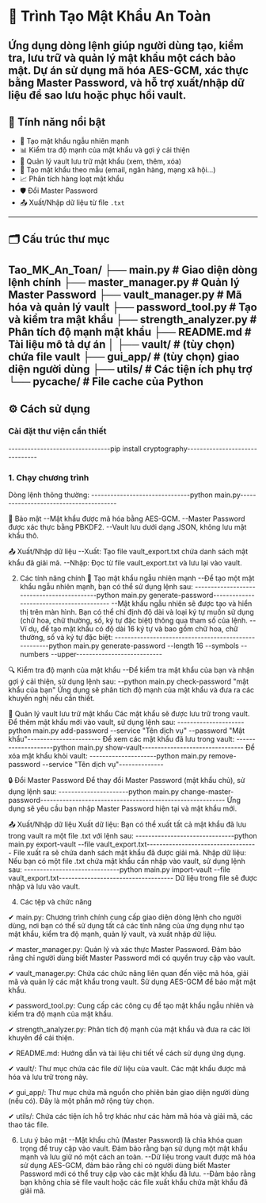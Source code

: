# 🔐 Trình Tạo Mật Khẩu An Toàn

Ứng dụng dòng lệnh giúp người dùng tạo, kiểm tra, lưu trữ và quản lý mật khẩu một cách bảo mật. Dự án sử dụng mã hóa AES-GCM, xác thực bằng Master Password, và hỗ trợ xuất/nhập dữ liệu để sao lưu hoặc phục hồi vault.
---
## 🧩 Tính năng nổi bật
- 🔐 Tạo mật khẩu ngẫu nhiên mạnh
- 📊 Kiểm tra độ mạnh của mật khẩu và gợi ý cải thiện
- 📁 Quản lý vault lưu trữ mật khẩu (xem, thêm, xóa)
- 🧩 Tạo mật khẩu theo mẫu (email, ngân hàng, mạng xã hội…)
- 📈 Phân tích hàng loạt mật khẩu
- 🛡 Đổi Master Password
- 📤 Xuất/Nhập dữ liệu từ file `.txt`

---

## 🗂 Cấu trúc thư mục
Tao_MK_An_Toan/
├── main.py                  # Giao diện dòng lệnh chính
├── master_manager.py        # Quản lý Master Password
├── vault_manager.py         # Mã hóa và quản lý vault
├── password_tool.py         # Tạo và kiểm tra mật khẩu
├── strength_analyzer.py     # Phân tích độ mạnh mật khẩu
├── README.md                # Tài liệu mô tả dự án
│
├── vault/                   # (tùy chọn) chứa file vault
├── gui_app/                 # (tùy chọn) giao diện người dùng
├── utils/                   # Các tiện ích phụ trợ
└── __pycache__/             # File cache của Python
---

## ⚙️ Cách sử dụng

###  Cài đặt thư viện cần thiết
--------------------------------pip install cryptography-------------------------------

### 1. Chạy chương trình
Dòng lệnh thông thường:
-------------------------------python main.py---------------------------------------

🔐 Bảo mật
--Mật khẩu được mã hóa bằng AES-GCM.
--Master Password được xác thực bằng PBKDF2.
--Vault lưu dưới dạng JSON, không lưu mật khẩu thô.

📤 Xuất/Nhập dữ liệu
--Xuất: Tạo file vault_export.txt chứa danh sách mật khẩu đã giải mã.
--Nhập: Đọc từ file vault_export.txt và lưu lại vào vault.

2. Các tính năng chính
🔑 Tạo mật khẩu ngẫu nhiên mạnh
--Để tạo một mật khẩu ngẫu nhiên mạnh, bạn có thể sử dụng lệnh sau:
-------------------------------------------python main.py generate-password-----------------------------------------
--Mật khẩu ngẫu nhiên sẽ được tạo và hiển thị trên màn hình. Bạn có thể chỉ định độ dài và loại ký tự muốn sử dụng (chữ hoa, chữ thường, số, ký tự đặc biệt) thông qua tham số của lệnh.
--Ví dụ, để tạo mật khẩu có độ dài 16 ký tự và bao gồm chữ hoa, chữ thường, số và ký tự đặc biệt:
-----------------------------------------------------python main.py generate-password --length 16 --symbols --numbers --upper---------------------------
   
🔍 Kiểm tra độ mạnh của mật khẩu
--Để kiểm tra mật khẩu của bạn và nhận gợi ý cải thiện, sử dụng lệnh sau:
--python main.py check-password "mật khẩu của bạn"
Ứng dụng sẽ phân tích độ mạnh của mật khẩu và đưa ra các khuyến nghị nếu cần thiết.


📁 Quản lý vault lưu trữ mật khẩu
Các mật khẩu sẽ được lưu trữ trong vault. Để thêm mật khẩu mới vào vault, sử dụng lệnh sau:
---------------------python main.py add-password --service "Tên dịch vụ" --password "Mật khẩu"-----------------------
Để xem các mật khẩu đã lưu trong vault: --------------------python main.py show-vault--------------------------------
Để xóa mật khẩu khỏi vault: ---------------------python main.py remove-password --service "Tên dịch vụ"--------------


🔒 Đổi Master Password
Để thay đổi Master Password (mật khẩu chủ), sử dụng lệnh sau:
----------------------python main.py change-master-password----------------------------------------------------------
Ứng dụng sẽ yêu cầu bạn nhập Master Password hiện tại và mật khẩu mới.


📤 Xuất/Nhập dữ liệu
Xuất dữ liệu: Bạn có thể xuất tất cả mật khẩu đã lưu trong vault ra một file .txt với lệnh sau:
-------------------------------python main.py export-vault --file vault_export.txt-----------------------------------
File xuất ra sẽ chứa danh sách mật khẩu đã được giải mã.
Nhập dữ liệu: Nếu bạn có một file .txt chứa mật khẩu cần nhập vào vault, sử dụng lệnh sau:
------------------------------python main.py import-vault --file vault_export.txt------------------------------------
Dữ liệu trong file sẽ được nhập và lưu vào vault.


4. Các tệp và chức năng

✔ main.py:
Chương trình chính cung cấp giao diện dòng lệnh cho người dùng, nơi bạn có thể sử dụng tất cả các tính năng của ứng dụng như tạo mật khẩu, kiểm tra độ mạnh, quản lý vault, và xuất nhập dữ liệu.

✔ master_manager.py:
Quản lý và xác thực Master Password. Đảm bảo rằng chỉ người dùng biết Master Password mới có quyền truy cập vào vault.

✔ vault_manager.py:
Chứa các chức năng liên quan đến việc mã hóa, giải mã và quản lý các mật khẩu trong vault. Sử dụng AES-GCM để bảo mật mật khẩu.

✔ password_tool.py:
Cung cấp các công cụ để tạo mật khẩu ngẫu nhiên và kiểm tra độ mạnh của mật khẩu.

✔ strength_analyzer.py:
Phân tích độ mạnh của mật khẩu và đưa ra các lời khuyên để cải thiện.

✔ README.md:
Hướng dẫn và tài liệu chi tiết về cách sử dụng ứng dụng.

✔ vault/:
Thư mục chứa các file dữ liệu của vault. Các mật khẩu được mã hóa và lưu trữ trong này.

✔ gui_app/:
Thư mục chứa mã nguồn cho phiên bản giao diện người dùng (nếu có). Đây là một phần mở rộng tùy chọn.

✔ utils/:
Chứa các tiện ích hỗ trợ khác như các hàm mã hóa và giải mã, các thao tác file.


6. Lưu ý bảo mật
--Mật khẩu chủ (Master Password) là chìa khóa quan trọng để truy cập vào vault. Đảm bảo rằng bạn sử dụng một mật khẩu mạnh và lưu giữ nó một cách an toàn.
--Dữ liệu trong vault được mã hóa sử dụng AES-GCM, đảm bảo rằng chỉ có người dùng biết Master Password mới có thể truy cập vào các mật khẩu đã lưu.
--Đảm bảo rằng bạn không chia sẻ file vault hoặc các file xuất khẩu chứa mật khẩu đã giải mã.
